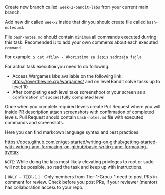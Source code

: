 Create new branch called: `week-2-bandit-labs` from your current main branch.

Add new dir called `week-2` inside that dir you should create file called `bash-notes.md`.

File `bash-notes.md` should contain `minimum` all commands executed durring this task. Recomended is to add your own comments about each executed `command`.

For example:
`$ cat <file> - #koristimo za ispis sadrzaja fajla`

For actual task execution you need to do following:

- Access Wargames labs available on the following link: https://overthewire.org/wargames/ and on level Bandit solve tasks up to level 10
- After completing each level take screenshoot of your screen as a confirmation of successfully completed level

Once when you complete required levels create Pull Request where you will inside PR description attach screenshots with confirmation of completed levels.
Pull Request should contain `bash-notes.md` file with executed commands and screenshots.

Here you can find markdown language syntax and best practices:

https://docs.github.com/en/get-started/writing-on-github/getting-started-with-writing-and-formatting-on-github/basic-writing-and-formatting-syntax

`NOTE`: While doing the labs most likely elevating privileges to root or sudo will not be possible, so read the task and keep up with instructions.

[ `ONLY - TIER-1` ] - Only members from Tier-1-Group-1 need to post PRs in comment for review. Check before you post PRs, if your reviewer (mentor) has collaboration access to your repo.